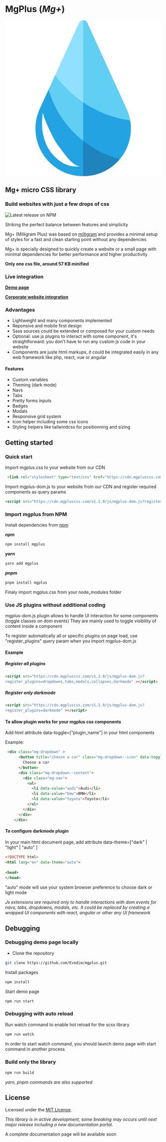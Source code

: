 # MgPlus (*Mg+*)

![](/demo/images/logo.svg)

## Mg+ micro CSS library

### Build websites with just a few drops of css

![Latest release on NPM](https://img.shields.io/npm/v/mgplus)

Striking the perfect balance between features and simplicity

Mg+ (Milligram Plus) was based on [milligram](https://github.com/milligram/milligram) and provides a minimal setup of styles for a fast and clean starting point without any dependencies

Mg+ is specially designed to quickly create a website or a small page with minimal dependencies for better performance and higher productivity

****Only one css file, around 57 KB minified****

### Live integration

**[Demo page](https://demo.mgpluscss.com)**

**[Corporate website integration](https://www.evodim.com)**

### Advantages

* Lightweight and many components implemented
* Reponsive and mobile first design
* Sass sources could be extended or composed for your custom needs
* Optional: use js plugins to interact with some component, it's straightforward: you don't have to run any custom js code in your website
* Components are juste html markups, it could be integrated easily in any web framework like php, react, vue or angular

#### Features

* Custom variables
* Theming (dark mode)
* Navs
* Tabs
* Pretty forms inputs
* Badges
* Modals
* Responsive grid system
* Icon helper including some css icons
* Styling helpers like tailwindcss for positionning and sizing

## Getting started

### Quick start

Import mgplus.css to your website from our CDN

```html
 <link rel="stylesheet" type="text/css" href="https://cdn.mgpluscss.com/v1.2.9/css/mgplus.css" />
```

Import mgplus-dom.js to your website from our CDN and register required components as query params

```html
<script src="https://cdn.mgpluscss.com/v1.2.9/js/mgplus-dom.js?register_plugins=dropdowns,tabs,modals,collapses,darkmode"></script>
```

### Import mgplus from NPM

Install dependencies from [npm](https://www.npmjs.com/package/mgplus)

***npm***

```sh
npm install mgplus
```

***yarn***

```sh
yarn add mgplus
```

***pnpm***

```sh
pnpm install mgplus
```

Finaly import mgplus.css from your node_modules folder

### Use JS plugins without additional coding

mgplus-dom.js plugin allows to handle UI interaction for some components (toggle classes on dom events)
They are mainly used to toggle visibility of content inside a component

To register automatically all or specific plugins on page load, use "register_plugins"  query param when you import mgplus-dom.js

#### Example

##### Register all plugins

```html
<script src="https://cdn.mgpluscss.com/v1.2.9/js/mgplus-dom.js?
register_plugins=dropdowns,tabs,modals,collapses,darkmode" ></script>
```

##### Register only darkmode

```html
<script src="https://cdn.mgpluscss.com/v1.2.9/js/mgplus-dom.js?
register_plugins=darkmode" ></script>
```

#### To allow plugin works for your mgplus css components

Add html attribute data-toggle=["plugin_name"] in your html components

Example:

```html
 <div class="mg-dropdown" >
      <button title="choose a car" class="mg-dropdown--icon" data-toggle="dropdown">
        Choose a car
      </button>
      <div class="mg-dropdown--content">
        <div class="mg-nav">
          <ul>
            <li data-value="audi">Audi</li>
            <li data-value="bmw">BMW</li>
            <li data-value="toyota">Toyota</li>
          </ul>
        </div>
      </div>
    </div>
```

#### To configure darkmode plugin

In your main html document page, add attribute data-theme=["dark" | "light" |  "auto" ]

```html
<!DOCTYPE html>
<html lang="en" data-theme="auto">

<head>
</head>
```

"auto" mode will use your system browser preference to choose dark or light mode

*Js extensions are required only to handle interactions with dom events for navs, tabs, dropdowns, modals, etc.
It could be replaced by creating a wrapped UI components with react, angular or other any UI framework*

## Debugging

### Debugging demo page locally

* Clone the repository

```sh
git clone https://github.com/Evodim/mgplus.git
```

Install packages

```sh
npm install
```

Start demo page
  
```sh
npm run start
```

### Debugging with auto reload

Run watch command to enable hot reload for the scss library

```sh
npm run watch
```

In order to start watch command, you should launch demo page with start command in another process

### Build only the library

```sh
npm run build
```

*yarn, pnpm commands are also supported*

## License

Licensed under the [MIT License](https://raw.githubusercontent.com/Evodim/mgplus/master/LICENSE).

*This library is in active development, some breaking may occurs until next major release including a new documentation portal.*

A complete documentation page will be available soon
